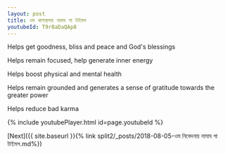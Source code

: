 ```yaml
---
layout: post
title: ওম থালাস্থলযা নামায গা টাইমস
youtubeId: T9r8aDaQAp8
---
```

 
 
Helps get goodness, bliss and peace and God's blessings
 
Helps remain focused, help generate inner energy 
 
Helps boost physical and mental health 
 
Helps remain grounded and generates a sense of gratitude towards the greater power 
 
Helps reduce bad karma
 
 
 
 


{% include youtubePlayer.html id=page.youtubeId %}
 
[Next]({{ site.baseurl }}{% link  split2/_posts/2018-08-05-ওম নিবেদনায় নামায গা টাইমস.md%})
 
